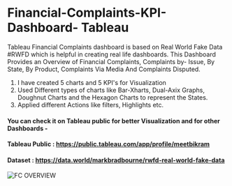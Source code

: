 # Financial-Complaints-KPI-Dashboard- Tableau 
Tableau Financial Complaints dashboard is based on Real World Fake Data #RWFD which is helpful in creating real life dashboards.
This Dashboard Provides an Overview of Financial Complaints, Complaints by- Issue, By State, By Product, Complaints Via Media And 
Complaints Disputed.

1. I have created 5 charts and 5 KPI's for Visualization
2. Used Different types of charts like Bar-Xharts, Dual-Axix Graphs, Doughnut Charts and the Hexagon Charts to represent the States.
4. Applied different Actions like filters, Highlights etc.

#### You can check it on Tableau public for better Visualization and for other Dashboards -
#### Tableau Public : https://public.tableau.com/app/profile/meetbikram
#### Dataset : https://data.world/markbradbourne/rwfd-real-world-fake-data

![FC OVERVIEW](https://user-images.githubusercontent.com/41924501/206487187-26e3c121-1ef0-49db-bc01-f261ee172f66.png)



